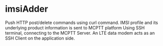 # imsiAdder
Push HTTP post/delete commands using curl command.
IMSI profile and its underlying product information is sent to MCPTT platform
Using SSH terminal, connecting to the MCPTT Server. 
An LTE data modem acts as an SSH Client on the application side. 
